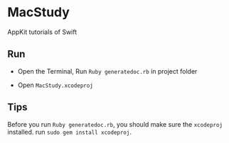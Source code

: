 # MacStudy

AppKit tutorials of Swift



## Run

- Open the Terminal, Run `Ruby generatedoc.rb` in project folder

- Open `MacStudy.xcodeproj`  


## Tips

Before you run `Ruby generatedoc.rb`, you should make sure the `xcodeproj` installed.
run `sudo gem install xcodeproj`.
